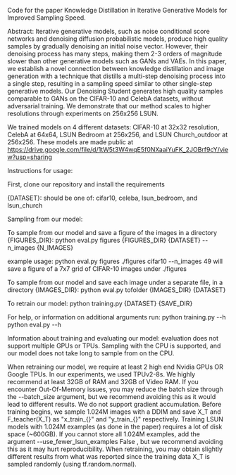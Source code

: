 Code for the paper Knowledge Distillation in Iterative Generative Models for Improved Sampling Speed.

Abstract: Iterative generative models, such as noise conditional score networks and denoising diffusion probabilistic models, produce high quality samples by gradually denoising an initial noise vector. However, their denoising process has many steps, making them 2-3 orders of magnitude slower than other generative models such as GANs and VAEs. In this paper, we establish a novel connection between knowledge distillation and image generation with a technique that distills a multi-step denoising process into a single step, resulting in a sampling speed similar to other single-step generative models. Our Denoising Student generates high quality samples comparable to GANs on the CIFAR-10 and CelebA datasets, without adversarial training. We demonstrate that our method scales to higher resolutions through experiments on 256x256 LSUN.


We trained models on 4 different datasets: CIFAR-10 at 32x32 resolution, CelebA at 64x64, LSUN Bedroom at 256x256, and LSUN Church_outdoor at 256x256.
These models are made public at https://drive.google.com/file/d/1tW5t3W4wqE5f0NXaaiYuFK_2JOBrf9cY/view?usp=sharing

Instructions for usage:

First, clone our repository and install the requirements

{DATASET}: should be one of: cifar10, celeba, lsun_bedroom, and lsun_church

Sampling from our model:

To sample from our model and save a figure of the images in a directory {FIGURES_DIR}:
python eval.py figures {FIGURES_DIR} {DATASET} --n_images {N_IMAGES}

example usage:
python eval.py figures ./figures cifar10 --n_images 49
will save a figure of a 7x7 grid of CIFAR-10 images under ./figures 

To sample from our model and save each image under a separate file, in a directory {IMAGES_DIR}:
python eval.py tofolder {IMAGES_DIR} {DATASET}

To retrain our model:
python training.py {DATASET} {SAVE_DIR}

For help, or information on additional arguments run:
python training.py --h
python eval.py --h

Information about training and evaluating our model:
evaluation does not support multiple GPUs or TPUs. Sampling with the CPU is supported, and our model does not take long to sample from on the CPU.

When retraining our model, we require at least 2 high end Nvidia GPUs OR Google TPUs. In our experiments, we used TPUv2-8s. 
We highly recommend at least 32GB of RAM and 32GB of Video RAM. If you encounter Out-Of-Memory issues, you may reduce the batch size through the --batch_size argument, but we recommend avoiding this as it would lead to different results. We do not support gradient accumulation.
Before training begins, we sample 1.024M images with a DDIM and save X_T and F_teacher(X_T) as "x_train_{}" and "y_train_{}" respectively. 
Training LSUN models with 1.024M examples (as done in the paper) requires a lot of disk space (~600GB). If you cannot store all 1.024M examples, add the argument --use_fewer_lsun_examples False , but we recommend avoiding this as it may hurt reproducibility.
When retraining, you may obtain slightly different results from what was reported since the training data X_T is sampled randomly (using tf.random.normal). 
